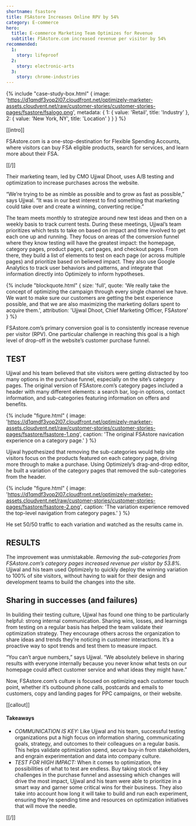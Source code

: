 ```yaml
---
shortname: fsastore
title: FSAstore Increases Online RPV by 54%
category: E-commerce
hero:
  title: E-commerce Marketing Team Optimizes for Revenue
  subtitle: FSAstore.com increased revenue per visitor by 54%
recommended:
  1:
    story: lifeproof
  2:
    story: electronic-arts
  3:
    story: chrome-industries
---
```


{% include "case-study-box.html"
  {
    image: 'https://d1qmdf3vop2l07.cloudfront.net/optimizely-marketer-assets.cloudvent.net/raw/customer-stories/customer-stories-pages/fsastore/fsalogo.png',
    metadata: {
      1: {
        value: 'Retail',
        title: 'Industry'
      },
      2: {
        value: 'New York, NY',
        title: 'Location'
      }
    }
  }
%}

[[intro]]

FSAstore.com is a one-stop-destination for Flexible Spending Accounts, where visitors can buy FSA eligible products, search for services, and learn more about their FSA.

[[/]]

Their marketing team, led by CMO Ujjwal Dhoot, uses A/B testing and optimization to increase purchases across the website.

“We’re trying to be as nimble as possible and to grow as fast as possible,” says Ujjwal. “It was in our best interest to find something that marketing could take over and create a winning, converting recipe.”

The team meets monthly to strategize around new test ideas and then on a weekly basis to track current tests. During these meetings, Ujjwal’s team prioritizes which tests to take on based on impact and time involved to get each one up and running. They focus on areas of the conversion funnel where they know testing will have the greatest impact: the homepage, category pages, product pages, cart pages, and checkout pages. From there, they build a list of elements to test on each page (or across multiple pages) and prioritize based on believed impact. They also use Google Analytics to track user behaviors and patterns, and integrate that information directly into Optimizely to inform hypotheses.

{% include "blockquote.html"
  {
    size: 'full',
    quote: 'We really take the concept of optimizing the campaign through every single channel we have. We want to make sure our customers are getting the best experience possible, and that we are also maximizing the marketing dollars spent to acquire them.',
    attribution: 'Ujjwal Dhoot, Chief Marketing Officer, FSAstore'
  }
%}

FSAstore.com’s primary conversion goal is to consistently increase revenue per visitor (RPV). One particular challenge in reaching this goal is a high level of drop-off in the website’s customer purchase funnel.

## TEST

Ujjwal and his team believed that site visitors were getting distracted by too many options in the purchase funnel, especially on the site’s category pages. The original version of FSAstore.com’s category pages included a header with many different elements: a search bar, log-in options, contact information, and sub-categories featuring information on offers and benefits.

{% include "figure.html"
  {
    image: 'https://d1qmdf3vop2l07.cloudfront.net/optimizely-marketer-assets.cloudvent.net/raw/customer-stories/customer-stories-pages/fsastore/fsastore-1.png',
    caption: 'The original FSAstore navication experience on a category page.'
  }
%}

Ujjwal hypothesized that removing the sub-categories would help site visitors focus on the products featured on each category page, driving more through to make a purchase. Using Optimizely’s drag-and-drop editor, he built a variation of the category pages that removed the sub-categories from the header.

{% include "figure.html"
  {
    image: 'https://d1qmdf3vop2l07.cloudfront.net/optimizely-marketer-assets.cloudvent.net/raw/customer-stories/customer-stories-pages/fsastore/fsastore-2.png',
    caption: 'The variation experience removed the top-level navigation from category pages.'
  }
%}

He set 50/50 traffic to each variation and watched as the results came in.

## RESULTS

The improvement was unmistakable. *Removing the sub-categories from FSAstore.com’s category pages increased revenue per visitor by 53.8%.* Ujjwal and his team used Optimizely to quickly deploy the winning variation to 100% of site visitors, without having to wait for their design and development teams to build the changes into the site.

## Sharing in successes (and failures)

In building their testing culture, Ujjwal has found one thing to be particularly helpful: strong internal communication. Sharing wins, losses, and learnings from testing on a regular basis has helped the team validate their optimization strategy. They encourage others across the organization to share ideas and trends they’re noticing in customer interactions. It’s a proactive way to spot trends and test them to measure impact.

“You can’t argue numbers,” says Ujjwal. “We absolutely believe in sharing results with everyone internally because you never know what tests on our homepage could affect customer service and what ideas they might have.”

Now, FSAstore.com’s culture is focused on optimizing each customer touch point, whether it’s outbound phone calls, postcards and emails to customers, copy and landing pages for PPC campaigns, or their website.

[[callout]]

#### Takeaways

- *COMMUNICATION IS KEY:* Like Ujjwal and his team, successful testing organizations put a high focus on information sharing, communicating goals, strategy, and outcomes to their colleagues on a regular basis. This helps validate optimization spend, secure buy-in from stakeholders, and engrain experimentation and data into company culture.
- *TEST FOR HIGH IMPACT:* When it comes to optimization, the possibilities of what to test are endless. Buy taking stock of key challenges in the purchase funnel and assessing which changes will drive the most impact, Ujjwal and his team were able to prioritize in a smart way and garner some critical wins for their business. They also take into account how long it will take to build and run each experiment, ensuring they’re spending time and resources on optimization initiatives that will move the needle.

[[/]]

